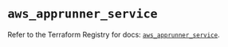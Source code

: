 # `aws_apprunner_service`

Refer to the Terraform Registry for docs: [`aws_apprunner_service`](https://registry.terraform.io/providers/hashicorp/aws/5.33.0/docs/resources/apprunner_service).
